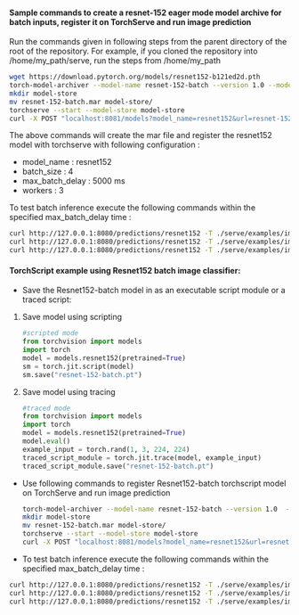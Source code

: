 #### Sample commands to create a resnet-152 eager mode model archive for batch inputs, register it on TorchServe and run image prediction
Run the commands given in following steps from the parent directory of the root of the repository. For example, if you cloned the repository into /home/my_path/serve, run the steps from /home/my_path

```bash
wget https://download.pytorch.org/models/resnet152-b121ed2d.pth
torch-model-archiver --model-name resnet-152-batch --version 1.0 --model-file ./serve/examples/image_classifier/resnet_152_batch/model.py --serialized-file resnet152-b121ed2d.pth --handler ./serve/examples/image_classifier/resnet_152_batch/resnet152_handler.py --extra-files ./serve/examples/image_classifier/index_to_name.json
mkdir model-store
mv resnet-152-batch.mar model-store/
torchserve --start --model-store model-store
curl -X POST "localhost:8081/models?model_name=resnet152&url=resnet-152-batch.mar&batch_size=4&max_batch_delay=5000&initial_workers=3&synchronous=true"
```

The above commands will create the mar file and register the resnet152 model with torchserve with following configuration :

 - model_name : resnet152
 - batch_size : 4
 - max_batch_delay : 5000 ms
 - workers : 3
 
To test batch inference execute the following commands within the specified max_batch_delay time :

```bash
curl http://127.0.0.1:8080/predictions/resnet152 -T ./serve/examples/image_classifier/resnet_152_batch/images/croco.jpg &
curl http://127.0.0.1:8080/predictions/resnet152 -T ./serve/examples/image_classifier/resnet_152_batch/images/dog.jpg &
curl http://127.0.0.1:8080/predictions/resnet152 -T ./serve/examples/image_classifier/resnet_152_batch/images/kitten.jpg &
```

#### TorchScript example using Resnet152 batch image classifier:

* Save the Resnet152-batch model in as an executable script module or a traced script:

1. Save model using scripting
   ```python
   #scripted mode
   from torchvision import models
   import torch
   model = models.resnet152(pretrained=True)
   sm = torch.jit.script(model)
   sm.save("resnet-152-batch.pt")
   ```

2. Save model using tracing
   ```python
   #traced mode
   from torchvision import models
   import torch
   model = models.resnet152(pretrained=True)
   model.eval()
   example_input = torch.rand(1, 3, 224, 224)
   traced_script_module = torch.jit.trace(model, example_input)
   traced_script_module.save("resnet-152-batch.pt")
   ```  
 
* Use following commands to register Resnet152-batch torchscript model on TorchServe and run image prediction

    ```bash
    torch-model-archiver --model-name resnet-152-batch --version 1.0  --serialized-file resnet-152-batch.pt --extra-files ./serve/examples/image_classifier/index_to_name.json --handler  ./serve/examples/image_classifier/resnet_152_batch/resnet152_handler.py
    mkdir model-store
    mv resnet-152-batch.mar model-store/
    torchserve --start --model-store model-store
    curl -X POST "localhost:8081/models?model_name=resnet152&url=resnet-152-batch.mar&batch_size=4&max_batch_delay=5000&initial_workers=3&synchronous=true"
    ```
  
* To test batch inference execute the following commands within the specified max_batch_delay time :

```bash
curl http://127.0.0.1:8080/predictions/resnet152 -T ./serve/examples/image_classifier/resnet_152_batch/images/croco.jpg &
curl http://127.0.0.1:8080/predictions/resnet152 -T ./serve/examples/image_classifier/resnet_152_batch/images/dog.jpg &
curl http://127.0.0.1:8080/predictions/resnet152 -T ./serve/examples/image_classifier/resnet_152_batch/images/kitten.jpg &
```
